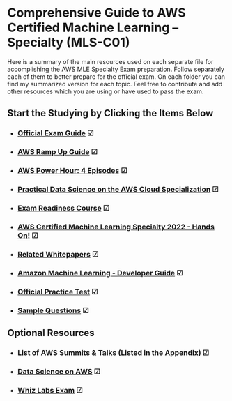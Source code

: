 # Comprehensive Guide to AWS Certified Machine Learning –Specialty (MLS-C01)

Here is a summary of the main resources used on each separate file for accomplishing the AWS MLE Specialty Exam preparation. Follow separately each of them to better prepare for the official exam. On each folder you can find my summarized version for each topic. Feel free to contribute and add other resources which you are using or have used to pass the exam.

## **Start the Studying by Clicking the Items Below**

- ### [Official Exam Guide](https://github.com/Xns140/AWS-MLE-Docs/blob/master/AWS%20MLE%20Study%20Guide.md) &#x2611;

- ### [AWS Ramp Up Guide](https://github.com/Xns140/AWS-Certified-Machine-Learning-Specialty-Guide/blob/master/AWS%20Ramp%20Up%20Guide.md) &#x2611;

- ### [AWS Power Hour: 4 Episodes](https://github.com/Xns140/AWS-Certified-Machine-Learning-Specialty-Guide/blob/master/AWS%20Power%20Hour.md) &#x2611;

- ### [Practical Data Science on the AWS Cloud Specialization](https://github.com/Xns140/AWS-Certified-Machine-Learning-Specialty-Guide/blob/master/Practical%20Data%20Science%20on%20AWS.md) &#x2611;

- ### [Exam Readiness Course](https://github.com/Xns140/AWS-Certified-Machine-Learning-Specialty-Guide/blob/master/Exam%20Readiness%20Course.md) &#x2611;

- ### [AWS Certified Machine Learning Specialty 2022 - Hands On!](https://www.udemy.com/course/aws-machine-learning/?utm_source=adwords&utm_medium=udemyads&utm_campaign=LongTail_la.EN_cc.ROW&utm_content=deal4584&utm_term=_._ag_77879423894_._ad_535397245857_._kw__._de_c_._dm__._pl__._ti_dsa-1007766171032_._li_9062524_._pd__._&matchtype=&gclid=CjwKCAiAqaWdBhAvEiwAGAQltkQaikE2I_x_1Wa5NQwC0c91UMmaxTw-frGIyrediC-eMjEx01a6bxoCPaIQAvD_BwE) &#x2611;

- ### [Related Whitepapers](https://github.com/Xns140/AWS-Certified-Machine-Learning-Specialty-Guide/blob/master/Related%20Whitepapers.md) &#x2611;

- ### [Amazon Machine Learning - Developer Guide](https://docs.aws.amazon.com/machine-learning/latest/dg/what-is-amazon-machine-learning.html) &#x2611;

- ### [Official Practice Test](https://explore.skillbuilder.aws/learn/course/external/view/elearning/12469/aws-certified-machine-learning-specialty-practice-question-set-mls-c01-english?ml=sec&sec=prep) &#x2611;

- ### [Sample Questions](https://d1.awsstatic.com/training-and-certification/docs-ml/AWS-Certified-Machine-Learning-Specialty_Sample-Questions.pdf) &#x2611;

## **Optional Resources**

- ### List of AWS Summits & Talks (Listed in the Appendix) &#x2611;

- ### [Data Science on AWS](https://www.amazon.com/Data-Science-AWS-End-End/dp/1492079391/ref=sr_1_1?crid=2W9DDSYY2511C&keywords=data+science+on+AWS&qid=1672118055&sprefix=data+science+on+aws%2Caps%2C377&sr=8-1) &#x2611;

- ### [Whiz Labs Exam](https://www.whizlabs.com/aws-certified-machine-learning-specialty/) &#x2611;
